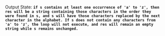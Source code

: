 Output State: **`if s contains at least one occurrence of 'a' to 'z', then res will be a string containing those characters in the order they were found in s, and s will have those characters replaced by the next character in the alphabet. If s does not contain any characters from 'a' to 'z', the loop will not execute, and res will remain an empty string while s remains unchanged.`**